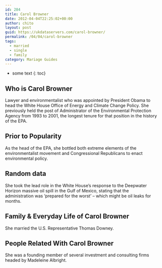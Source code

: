 ```yaml
---
id: 284
title: Carol Browner
date: 2012-04-04T22:25:02+00:00
author: chito
layout: post
guid: https://ukdataservers.com/carol-browner/
permalink: /04/04/carol-browner  
tags:
  - married
  - single
  - family
category: Mariage Guides
---
```


* some text
{: toc}


## Who is  Carol Browner
                  
                  
                  
Lawyer and environmentalist who was appointed by President Obama to head the White House Office of Energy and Climate Change Policy. She previously held the post of Administrator of the Environmental Protection Agency from 1993 to 2001, the longest tenure for that position in the history of the EPA.
                  
                
                
                
## Prior to Popularity 
                  
                  
                  
As the head of the EPA, she bottled both extreme elements of the environmentalist movement and Congressional Republicans to enact environmental policy.
                  
                
                
                
## Random data 
                  
                  
                  
She took the lead role in the White House&#8217;s response to the Deepwater Horizon massive oil spill in the Gulf of Mexico, stating that the administration was &#8216;prepared for the worst&#8217; &#8211; which might be oil leaks for months.
                  
                
                
                
## Family & Everyday Life of Carol Browner
                  
                  
                  
She married the U.S. Representative Thomas Downey.
                  
                
                
                
## People Related With  Carol Browner
                  
                  
                  
She was a founding member of several investment and consulting firms headed by Madeleine Albright.
                  
                
              
            
          
          
          
    
    
  
